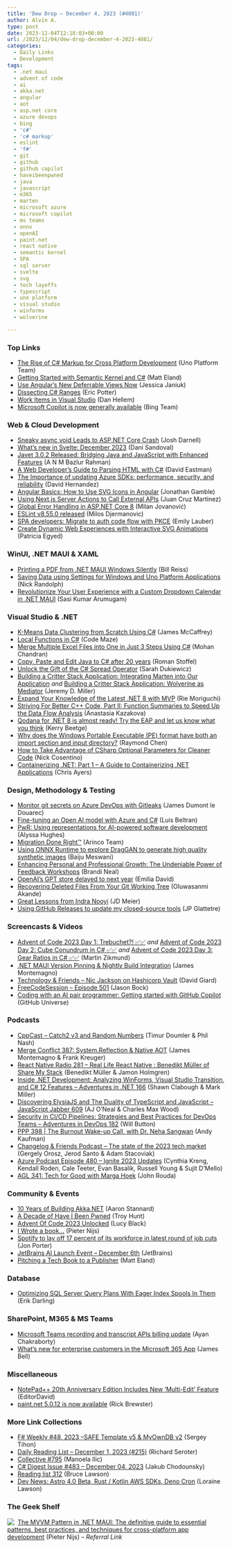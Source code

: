 ```yaml
---
title: 'Dew Drop – December 4, 2023 (#4081)'
author: Alvin A.
type: post
date: 2023-12-04T12:18:03+00:00
url: /2023/12/04/dew-drop-december-4-2023-4081/
categories:
  - Daily Links
  - Development
tags:
  - .net maui
  - advent of code
  - ai
  - akka.net
  - angular
  - aot
  - asp.net core
  - azure devops
  - bing
  - 'c#'
  - 'c# markup'
  - eslint
  - 'f#'
  - git
  - github
  - github copilot
  - haveibeenpwned
  - java
  - javascript
  - m365
  - marten
  - microsoft azure
  - microsoft copilot
  - ms teams
  - onnx
  - openAI
  - paint.net
  - react native
  - semantic kernel
  - SPA
  - sql server
  - svelte
  - svg
  - tech layoffs
  - typescript
  - uno platform
  - visual studio
  - winforms
  - wolverine

---
```

### <a name="top"></a>Top Links

  * <a href="https://platform.uno/blog/the-rise-of-c-markup-for-cross-platform-development/" target="_blank" rel="noopener">The Rise of C# Markup for Cross Platform Development</a> (Uno Platform Team)
  * <a href="https://accessibleai.dev/post/introtosemantickernel/" target="_blank" rel="noopener">Getting Started with Semantic Kernel and C#</a> (Matt Eland)
  * <a href="https://blog.angular.io/use-angulars-new-deferrable-views-now-20ca9f64f1e5?source=rss----447683c3d9a3---4" target="_blank" rel="noopener">Use Angular’s New Deferrable Views Now</a> (Jessica Janiuk)
  * <a href="https://humbletoolsmith.com/2023/12/03/dissecting-csharp-ranges/" target="_blank" rel="noopener">Dissecting C# Ranges</a> (Eric Potter)
  * <a href="https://devblogs.microsoft.com/devops/work-items-in-visual-studio/" target="_blank" rel="noopener">Work Items in Visual Studio</a> (Dan Hellem)
  * <a href="https://blogs.bing.com/search/december-2023/Microsoft-Copilot-is-now-generally-available" target="_blank" rel="noopener">Microsoft Copilot is now generally available</a> (Bing Team)



### <a name="web"></a>Web & Cloud Development

  * <a href="https://joshthecoder.com/2023/12/01/sneaky-async-void-leads-to-aspnetcore-crash.html" target="_blank" rel="noopener">Sneaky async void Leads to ASP.NET Core Crash</a> (Josh Darnell)
  * <a href="https://svelte.dev/blog/whats-new-in-svelte-december-2023" target="_blank" rel="noopener">What&#8217;s new in Svelte: December 2023</a> (Dani Sandoval)
  * <a href="https://www.infoq.com/news/2023/12/javet-302-released/?utm_campaign=infoq_content&utm_source=infoq&utm_medium=feed&utm_term=global" target="_blank" rel="noopener">Javet 3.0.2 Released: Bridging Java and JavaScript with Enhanced Features</a> (A N M Bazlur Rahman)
  * <a href="https://thenewstack.io/a-web-developers-guide-to-parsing-html-with-c/" target="_blank" rel="noopener">A Web Developer’s Guide to Parsing HTML with C#</a> (David Eastman)
  * <a href="https://techcommunity.microsoft.com/t5/azure-developer-community-blog/the-importance-of-updating-azure-sdks-performance-security-and/ba-p/3996843" target="_blank" rel="noopener">The Importance of updating Azure SDKs: performance, security, and reliability</a> (David Hernandez)
  * <a href="https://www.telerik.com/blogs/angular-basics-how-to-use-svg-icons" target="_blank" rel="noopener">Angular Basics: How to Use SVG Icons in Angular</a> (Jonathan Gamble)
  * <a href="https://auth0.com/blog/using-nextjs-server-actions-to-call-external-apis/" target="_blank" rel="noopener">Using Next.js Server Actions to Call External APIs</a> (Juan Cruz Martinez)
  * <a href="https://www.milanjovanovic.tech/blog/global-error-handling-in-aspnetcore-8" target="_blank" rel="noopener">Global Error Handling in ASP.NET Core 8</a> (Milan Jovanović)
  * <a href="https://eslint.org/blog/2023/12/eslint-v8.55.0-released/" target="_blank" rel="noopener">ESLint v8.55.0 released</a> (Milos Djermanovic)
  * <a href="https://devblogs.microsoft.com/identity/migrate-to-auth-code-flow/" target="_blank" rel="noopener">SPA developers: Migrate to auth code flow with PKCE</a> (Emily Lauber)
  * <a href="https://www.sitepoint.com/dynamic-web-experiences-interactive-svg-animations/?utm_source=rss" target="_blank" rel="noopener">Create Dynamic Web Experiences with Interactive SVG Animations</a> (Patricia Egyed)



### <a name="silverlight"></a>WinUI, .NET MAUI & XAML

  * <a href="http://billreiss.com/2023/12/01/printing-a-pdf-from-net-maui-windows-silently/" target="_blank" rel="noopener">Printing a PDF from .NET MAUI Windows Silently</a> (Bill Reiss)
  * <a href="https://nicksnettravels.builttoroam.com/tube-player-settings/?utm_source=rss&utm_medium=rss&utm_campaign=tube-player-settings" target="_blank" rel="noopener">Saving Data using Settings for Windows and Uno Platform Applications</a> (Nick Randolph)
  * <a href="https://www.syncfusion.com/blogs/post/custom-dropdown-calendar-maui.aspx?utm_source=alvinashcraft&utm_medium=email&utm_campaign=alvinashcraft_blog_edmdec23" target="_blank" rel="noopener">Revolutionize Your User Experience with a Custom Dropdown Calendar in .NET MAUI</a> (Sasi Kumar Arumugam)



### <a name="dotnet"></a>Visual Studio & .NET

  * <a href="https://visualstudiomagazine.com/articles/2023/12/01/k-means-data-clustering.aspx" target="_blank" rel="noopener">K-Means Data Clustering from Scratch Using C#</a> (James McCaffrey)
  * <a href="https://code-maze.com/csharp-local-functions/" target="_blank" rel="noopener">Local Functions in C#</a> (Code Maze)
  * <a href="https://www.syncfusion.com/blogs/post/merge-multiple-excel-csharp.aspx?utm_source=alvinashcraft&utm_medium=email&utm_campaign=alvinashcraft_blog_edmdec23" target="_blank" rel="noopener">Merge Multiple Excel Files into One in Just 3 Steps Using C#</a> (Mohan Chandran)
  * <a href="https://www.gamlor.info/posts-output/2023-12-02-paste-and-edit-to-csharp/en/" target="_blank" rel="noopener">Copy, Paste and Edit Java to C# after 20 years</a> (Roman Stoffel)
  * <a href="https://www.sadukie.com/2023/12/03/unlock-the-gift-of-the-c-spread-operator/?utm_source=rss&utm_medium=rss&utm_campaign=unlock-the-gift-of-the-c-spread-operator" target="_blank" rel="noopener">Unlock the Gift of the C# Spread Operator</a> (Sarah Dukiewicz)
  * <a href="https://jeremydmiller.com/2023/12/01/building-a-critter-stack-application-integrating-marten-into-our-application/" target="_blank" rel="noopener">Building a Critter Stack Application: Integrating Marten into Our Application</a> _and_ <a href="https://jeremydmiller.com/2023/12/03/building-a-critter-stack-application-wolverine-as-mediator/" target="_blank" rel="noopener">Building a Critter Stack Application: Wolverine as Mediator</a> (Jeremy D. Miller)
  * <a href="https://techcommunity.microsoft.com/t5/microsoft-mvp-communities-blog/expand-your-knowledge-of-the-latest-net-8-with-mvp/ba-p/3996653" target="_blank" rel="noopener">Expand Your Knowledge of the Latest .NET 8 with MVP</a> (Rie Moriguchi)
  * <a href="https://blog.jetbrains.com/clion/2023/12/striving-for-better-cpp-code-part-ii-function-summaries-to-speed-up-the-data-flow-analysis/" target="_blank" rel="noopener">Striving For Better C++ Code, Part II: Function Summaries to Speed Up the Data Flow Analysis</a> (Anastasia Kazakova)
  * <a href="https://blog.jetbrains.com/qodana/2023/12/qodana-for-net-8-is-almost-ready-try-the-eap-and-let-us-know-what-you-think/" target="_blank" rel="noopener">Qodana for .NET 8 is almost ready! Try the EAP and let us know what you think</a> (Kerry Beetge)
  * <a href="https://devblogs.microsoft.com/oldnewthing/20231201-17/?p=109090" target="_blank" rel="noopener">Why does the Windows Portable Executable (PE) format have both an import section and input directory?</a> (Raymond Chen)
  * <a href="https://www.devleader.ca/2023/12/03/how-to-take-advantage-of-csharp-optional-parameters-for-cleaner-code/" target="_blank" rel="noopener">How to Take Advantage of CSharp Optional Parameters for Cleaner Code</a> (Nick Cosentino)
  * <a href="https://chris-ayers.com/2023/12/03/containerizing-dotnet-part-1" target="_blank" rel="noopener">Containerizing .NET: Part 1 &#8211; A Guide to Containerizing .NET Applications</a> (Chris Ayers)



### <a name="design"></a>Design, Methodology & Testing

  * <a href="https://techcommunity.microsoft.com/t5/azure-developer-community-blog/monitor-git-secrets-on-azure-devops-with-gitleaks/ba-p/3998673" target="_blank" rel="noopener">Monitor git secrets on Azure DevOps with Gitleaks</a> (James Dumont le Douarec)
  * <a href="https://dev.to/icebeam7/fine-tuning-an-open-ai-model-with-azure-and-c-3igc" target="_blank" rel="noopener">Fine-tuning an Open AI model with Azure and C#</a> (Luis Beltran)
  * <a href="https://www.microsoft.com/en-us/research/blog/pwr-using-representations-for-ai-powered-software-development/" target="_blank" rel="noopener">PwR: Using representations for AI-powered software development</a> (Alyssa Hughes)
  * <a href="https://arinco.com.au/solutions/migration-done-right/" target="_blank" rel="noopener">Migration Done Right™</a> (Arinco Team)
  * <a href="https://blogs.windows.com/windowsdeveloper/2023/12/01/using-onnx-runtime-to-explore-draggan-to-generate-high-quality-synthetic-images/" target="_blank" rel="noopener">Using ONNX Runtime to explore DragGAN to generate high quality synthetic images</a> (Baiju Meswani)
  * <a href="https://www.radicalcandor.com/blog/feedback-workshops/" target="_blank" rel="noopener">Enhancing Personal and Professional Growth: The Undeniable Power of Feedback Workshops</a> (Brandi Neal)
  * <a href="https://www.theverge.com/2023/12/1/23984497/openai-gpt-store-delayed-ai-gpt" target="_blank" rel="noopener">OpenAI’s GPT store delayed to next year</a> (Emilia David)
  * <a href="https://smashingmagazine.com/2023/12/recovering-deleted-files-git-working-tree/" target="_blank" rel="noopener">Recovering Deleted Files From Your Git Working Tree</a> (Oluwasanmi Akande)
  * <a href="https://jdmeier.com/great-lessons-from-indra-nooyi/" target="_blank" rel="noopener">Great Lessons from Indra Nooyi</a> (JD Meier)
  * <a href="https://nectarine.sh/posts/updating-closed-source-tools/" target="_blank" rel="noopener">Using GitHub Releases to update my closed-source tools</a> (JP Glattetre)



### <a name="videos"></a>Screencasts & Videos

  * <a href="http://www.youtube.com/watch?v=wKx5ZrL_Tcg" target="_blank" rel="noopener">Advent of Code 2023 Day 1: Trebuchet?! ✅✅</a> _and_ <a href="http://www.youtube.com/watch?v=0KUSoRnKuHk" target="_blank" rel="noopener">Advent of Code 2023 Day 2: Cube Conundrum in C# ✅✅</a> _and_ <a href="http://www.youtube.com/watch?v=pe9frqo2N-A" target="_blank" rel="noopener">Advent of Code 2023 Day 3: Gear Ratios in C# ✅✅</a> (Martin Zikmund)
  * <a href="https://www.youtube.com/watch?v=3EoAGNsYSDk" target="_blank" rel="noopener">.NET MAUI Version Pinning & Nightly Build Integration</a> (James Montemagno)
  * <a href="https://davidgiard.com/nic-jackson-on-hashicorp-vault" target="_blank" rel="noopener">Technology & Friends &#8211; Nic Jackson on Hashicorp Vault</a> (David Giard)
  * <a href="http://www.youtube.com/watch?v=gCqzEIzNJGM" target="_blank" rel="noopener">FreeCodeSession &#8211; Episode 501</a> (Jason Bock)
  * <a href="http://www.youtube.com/watch?v=dhfTaSGYQ4o" target="_blank" rel="noopener">Coding with an AI pair programmer: Getting started with GitHub Copilot</a> (GitHub Universe)



### <a name="podcasts"></a>Podcasts

  * <a href="https://cppcast.com/catch2_v3_and_random_numbers/" target="_blank" rel="noopener">CppCast &#8211; Catch2 v3 and Random Numbers</a> (Timur Doumler & Phil Nash)
  * <a href="http://www.mergeconflict.fm/387" target="_blank" rel="noopener">Merge Conflict 387: System.Reflection & Native AOT</a> (James Montemagno & Frank Kreuger)
  * <a href="https://reactnativeradio.com/episodes/rnr-281-real-life-react-native-benedikt-muller-of-share-my-stack" target="_blank" rel="noopener">React Native Radio 281 &#8211; Real Life React Native : Benedikt Müller of Share My Stack</a> (Benedikt Müller & Jamon Holmgren)
  * <a href="https://topenddevs.com/podcasts/adventures-in-net/episodes/inside-net-development-analyzing-winforms-visual-studio-transition-and-c-12-features-net-166" target="_blank" rel="noopener">Inside .NET Development: Analyzing WinForms, Visual Studio Transition, and C# 12 Features &#8211; Adventures in .NET 166</a> (Shawn Clabough & Mark Miller)
  * <a href="https://topenddevs.com/podcasts/javascript-jabber/episodes/discovering-elysiajs-and-the-duality-of-typescript-and-javascript-jsj-609" target="_blank" rel="noopener">Discovering ElysiaJS and The Duality of TypeScript and JavaScript &#8211; JavaScript Jabber 609</a> (AJ O&#8217;Neal & Charles Max Wood)
  * <a href="https://topenddevs.com/podcasts/adventures-in-devops/episodes/security-in-ci-cd-pipelines-strategies-and-best-practices-for-devops-teams-devops-182" target="_blank" rel="noopener">Security in CI/CD Pipelines: Strategies and Best Practices for DevOps Teams &#8211; Adventures in DevOps 182</a> (Will Button)
  * <a href="https://peopleandprojectspodcast.libsyn.com/ppp-398-the-burnout-wake-up-call-with-dr-neha-sangwan" target="_blank" rel="noopener">PPP 398 | The Burnout Wake-up Call, with Dr. Neha Sangwan</a> (Andy Kaufman)
  * <a href="https://changelog.com/friends/23" target="_blank" rel="noopener">Changelog & Friends Podcast &#8211; The state of the 2023 tech market</a> (Gergely Orosz, Jerod Santo & Adam Stacoviak)
  * <a href="http://azpodcast.azurewebsites.net/post/Episode-480-Ignite-2023-Updates" target="_blank" rel="noopener">Azure Podcast Episode 480 &#8211; Ignite 2023 Updates</a> (Cynthia Kreng, Kendall Roden, Cale Teeter, Evan Basalik, Russell Young & Sujit D&#8217;Mello)
  * <a href="https://www.ageekleader.com/agl-341-tech-for-good-with-marga-hoek/" target="_blank" rel="noopener">AGL 341: Tech for Good with Marga Hoek</a> (John Rouda)



### <a name="events"></a>Community & Events

  * <a href="https://petabridge.com/blog/10-years-of-akkadotnet/" target="_blank" rel="noopener">10 Years of Building Akka.NET</a> (Aaron Stannard)
  * <a href="https://www.troyhunt.com/a-decade-of-have-i-been-pwned/" target="_blank" rel="noopener">A Decade of Have I Been Pwned</a> (Troy Hunt)
  * <a href="http://www.i-programmer.info/news/204-challenges/16796-advent-of-code-2023-unlocked.html" target="_blank" rel="noopener">Advent Of Code 2023 Unlocked</a> (Lucy Black)
  * <a href="https://blog.pieeatingninjas.be/2023/12/01/i-wrote-a-book/" target="_blank" rel="noopener">I Wrote a book…</a> (Pieter Nijs)
  * <a href="https://www.theverge.com/2023/12/4/23987335/spotify-layoffs-17-percent-profitability-cost-cutting" target="_blank" rel="noopener">Spotify to lay off 17 percent of its workforce in latest round of job cuts</a> (Jon Porter)
  * <a href="https://lp.jetbrains.com/ai/" target="_blank" rel="noopener">JetBrains AI Launch Event &#8211; December 6th</a> (JetBrains)
  * <a href="https://newdevsguide.com/2023/12/02/pitching-tech-books/" target="_blank" rel="noopener">Pitching a Tech Book to a Publisher</a> (Matt Eland)



### <a name="sql"></a>Database

  * <a href="https://erikdarling.com/optimizing-sql-server-query-plans-with-eager-index-spools-in-them/" target="_blank" rel="noopener">Optimizing SQL Server Query Plans With Eager Index Spools In Them</a> (Erik Darling)



### <a name="sp"></a>SharePoint, M365 & MS Teams

  * <a href="https://devblogs.microsoft.com/microsoft365dev/microsoft-teams-recording-and-transcript-apis-billing-update/" target="_blank" rel="noopener">Microsoft Teams recording and transcript APIs billing update</a> (Ayan Chakraborty)
  * <a href="https://techcommunity.microsoft.com/t5/microsoft-365-blog/what-s-new-for-enterprise-customers-in-the-microsoft-365-app/ba-p/3998532" target="_blank" rel="noopener">What’s new for enterprise customers in the Microsoft 365 App</a> (James Bell)



### <a name="misc"></a>Miscellaneous

  * <a href="https://news.slashdot.org/story/23/12/04/0654239/notepad-20th-anniversary-edition-includes-new-multi-edit-feature?utm_source=rss1.0mainlinkanon&utm_medium=feed" target="_blank" rel="noopener">NotePad++ 20th Anniversary Edition Includes New &#8216;Multi-Edit&#8217; Feature</a> (EditorDavid)
  * <a href="https://blog.getpaint.net/2023/12/01/paint-net-5-0-12-is-now-available/" target="_blank" rel="noopener">paint.net 5.0.12 is now available</a> (Rick Brewster)



### <a name="links"></a>More Link Collections

  * <a href="https://sergeytihon.com/2023/12/02/f-weekly-48-2023-safe-template-v5-myowndb-v2/" target="_blank" rel="noopener">F# Weekly #48, 2023 –SAFE Template v5 & MyOwnDB v2</a> (Sergey Tihon)
  * <a href="https://seroter.com/2023/12/01/daily-reading-list-december-1-2023-215/" target="_blank" rel="noopener">Daily Reading List – December 1, 2023 (#215)</a> (Richard Seroter)
  * <a href="https://tympanus.net/codrops/collective/collective-794/" target="_blank" rel="noopener">Collective #795</a> (Manoela Ilic)
  * <a href="https://csharpdigest.net/digests/1739" target="_blank" rel="noopener">C# Digest Issue #483 &#8211; December 04, 2023</a> (Jakub Chodounsky)
  * <a href="https://brucelawson.co.uk/2023/reading-list-312/" target="_blank" rel="noopener">Reading list 312</a> (Bruce Lawson)
  * <a href="https://thenewstack.io/dev-news-astro-4-0-beta-rust-kotlin-aws-sdks-deno-cron/" target="_blank" rel="noopener">Dev News: Astro 4.0 Beta, Rust / Kotlin AWS SDKs, Deno Cron</a> (Loraine Lawson)



### <a name="shelf"></a>The Geek Shelf

<a href="https://www.amazon.com/dp/1805125001/?tag=amavin-20" target="_blank" rel="noopener"><img decoding="async" align="left" style="margin: 0px 4px 0px 0px; border: 0px currentcolor; border-image: none; float: left; display: inline; background-image: none;" src="https://m.media-amazon.com/images/I/417Tp+MP0gL._SS135_.jpg" border="0" /></a>&nbsp;<a href="https://www.amazon.com/dp/1805125001/?tag=amavin-20" target="_blank" rel="noopener">The MVVM Pattern in .NET MAUI: The definitive guide to essential patterns, best practices, and techniques for cross-platform app development</a> (Pieter Nijs) _&#8211; Referral Link_